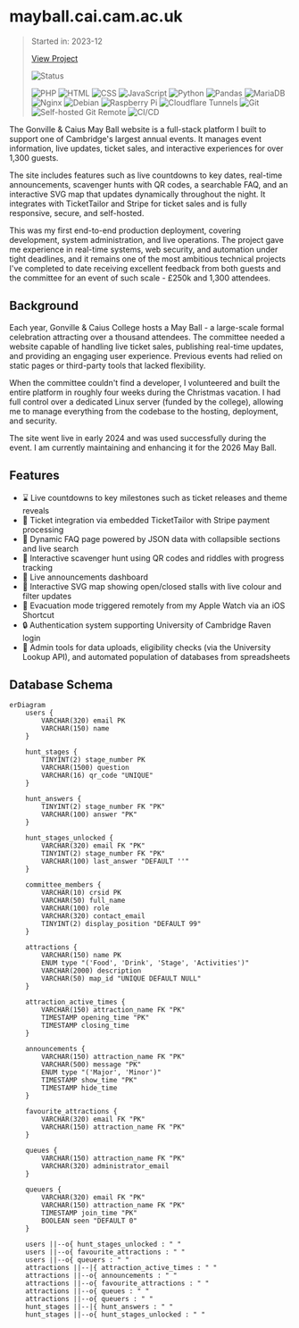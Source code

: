 # mayball.cai.cam.ac.uk

> Started in: 2023-12
>
> [View Project](https://caiusball.com)
>
> ![Status](https://img.shields.io/website?url=https%3A//caiusball.com&label=Status&up_message=Online&down_message=Offline)
>
> ![PHP](https://img.shields.io/badge/PHP-777BB4?logo=PHP&logoColor=FFFFFF)
> ![HTML](https://img.shields.io/badge/HTML-E34F26?logo=html5&logoColor=FFFFFF)
> ![CSS](https://img.shields.io/badge/CSS-663399?logo=css&logoColor=FFFFFF)
> ![JavaScript](https://img.shields.io/badge/JavaScript-F7DF1E?logo=javascript&logoColor=000000)
> ![Python](https://img.shields.io/badge/Python-3776AB?logo=python&logoColor=FFDE57)
> ![Pandas](https://img.shields.io/badge/Pandas-150458?logo=pandas&logoColor=FFFFFF)
> ![MariaDB](https://img.shields.io/badge/MariaDB-003545?logo=mariadb&logoColor=FFFFFF)
> ![Nginx](https://img.shields.io/badge/Nginx-009639?logo=nginx&logoColor=FFFFFF)
> ![Debian](https://img.shields.io/badge/Debian-A81D33?logo=debian&logoColor=FFFFFF)
> ![Raspberry Pi](https://img.shields.io/badge/Raspberry%20Pi-A22846?logo=raspberry%20pi&logoColor=FFFFFF)
> ![Cloudflare Tunnels](https://img.shields.io/badge/Cloudflare%20Tunnels-F38020?logo=cloudflare&logoColor=FFFFFF)
> ![Git](https://img.shields.io/badge/Git-F05032?logo=git&logoColor=FFFFFF)
> ![Self-hosted Git Remote](https://img.shields.io/badge/Self--hosted%20Git%20Remote-F05032?logo=git&logoColor=FFFFFF)
> ![CI/CD](https://img.shields.io/badge/CI%2FCD-F05032?logo=git&logoColor=FFFFFF)

The Gonville & Caius May Ball website is a full-stack platform I built to support one of Cambridge's largest annual events. It manages event information, live updates, ticket sales, and interactive experiences for over 1,300 guests.

The site includes features such as live countdowns to key dates, real-time announcements, scavenger hunts with QR codes, a searchable FAQ, and an interactive SVG map that updates dynamically throughout the night. It integrates with TicketTailor and Stripe for ticket sales and is fully responsive, secure, and self-hosted.

This was my first end-to-end production deployment, covering development, system administration, and live operations. The project gave me experience in real-time systems, web security, and automation under tight deadlines, and it remains one of the most ambitious technical projects I've completed to date receiving excellent feedback from both guests and the committee for an event of such scale - £250k and 1,300 attendees.


## Background

Each year, Gonville & Caius College hosts a May Ball - a large-scale formal celebration attracting over a thousand attendees. The committee needed a website capable of handling live ticket sales, publishing real-time updates, and providing an engaging user experience. Previous events had relied on static pages or third-party tools that lacked flexibility.

When the committee couldn't find a developer, I volunteered and built the entire platform in roughly four weeks during the Christmas vacation. I had full control over a dedicated Linux server (funded by the college), allowing me to manage everything from the codebase to the hosting, deployment, and security.

The site went live in early 2024 and was used successfully during the event. I am currently maintaining and enhancing it for the 2026 May Ball.


## Features

- ⌛ Live countdowns to key milestones such as ticket releases and theme reveals
- 🎫 Ticket integration via embedded TicketTailor with Stripe payment processing
- 💬 Dynamic FAQ page powered by JSON data with collapsible sections and live search
- 🧩 Interactive scavenger hunt using QR codes and riddles with progress tracking
- 🔔 Live announcements dashboard
- 📍 Interactive SVG map showing open/closed stalls with live colour and filter updates
- 🚨 Evacuation mode triggered remotely from my Apple Watch via an iOS Shortcut
- 🔒 Authentication system supporting University of Cambridge Raven login
- 🧰 Admin tools for data uploads, eligibility checks (via the University Lookup API), and automated population of databases from spreadsheets


## Database Schema

```mermaid
erDiagram
    users {
        VARCHAR(320) email PK
        VARCHAR(150) name
    }

    hunt_stages {
        TINYINT(2) stage_number PK
        VARCHAR(1500) question
        VARCHAR(16) qr_code "UNIQUE"
    }

    hunt_answers {
        TINYINT(2) stage_number FK "PK"
        VARCHAR(100) answer "PK"
    }

    hunt_stages_unlocked {
        VARCHAR(320) email FK "PK"
        TINYINT(2) stage_number FK "PK"
        VARCHAR(100) last_answer "DEFAULT ''"
    }

    committee_members {
        VARCHAR(10) crsid PK
        VARCHAR(50) full_name
        VARCHAR(100) role
        VARCHAR(320) contact_email
        TINYINT(2) display_position "DEFAULT 99"
    }

    attractions {
        VARCHAR(150) name PK
        ENUM type "('Food', 'Drink', 'Stage', 'Activities')"
        VARCHAR(2000) description
        VARCHAR(50) map_id "UNIQUE DEFAULT NULL"
    }

    attraction_active_times {
        VARCHAR(150) attraction_name FK "PK"
        TIMESTAMP opening_time "PK"
        TIMESTAMP closing_time
    }

    announcements {
        VARCHAR(150) attraction_name FK "PK"
        VARCHAR(500) message "PK"
        ENUM type "('Major', 'Minor')"
        TIMESTAMP show_time "PK"
        TIMESTAMP hide_time
    }

    favourite_attractions {
        VARCHAR(320) email FK "PK"
        VARCHAR(150) attraction_name FK "PK"
    }

    queues {
        VARCHAR(150) attraction_name FK "PK"
        VARCHAR(320) administrator_email
    }

    queuers {
        VARCHAR(320) email FK "PK"
        VARCHAR(150) attraction_name FK "PK"
        TIMESTAMP join_time "PK"
        BOOLEAN seen "DEFAULT 0"
    }

    users ||--o{ hunt_stages_unlocked : " "
    users ||--o{ favourite_attractions : " "
    users ||--o{ queuers : " "
    attractions ||--|{ attraction_active_times : " "
    attractions ||--o{ announcements : " "
    attractions ||--o{ favourite_attractions : " "
    attractions ||--o{ queues : " "
    attractions ||--o{ queuers : " "
    hunt_stages ||--|{ hunt_answers : " "
    hunt_stages ||--o{ hunt_stages_unlocked : " "
```
